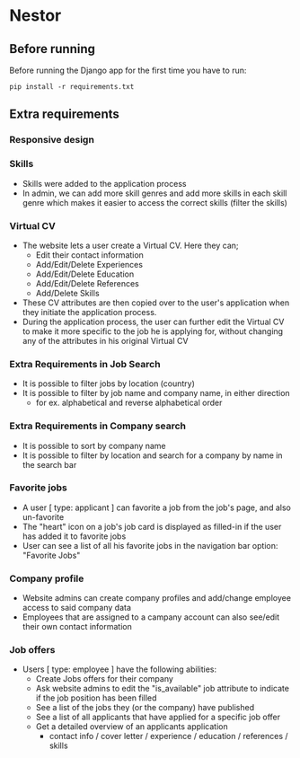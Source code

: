 # Nestor
## Before running
Before running the Django app for the first time you have to run: 
```
pip install -r requirements.txt 
```


## Extra requirements

### Responsive design 

### Skills
- Skills were added to the application process
- In admin, we can add more skill genres and add more skills in each skill
genre which makes it easier to access the correct skills (filter the skills)

### Virtual CV
- The website lets a user create a Virtual CV. Here they can;
  - Edit their contact information
  - Add/Edit/Delete Experiences
  - Add/Edit/Delete Education
  - Add/Edit/Delete References
  - Add/Delete Skills
- These CV attributes are then copied over to the user's application when they initiate the application process. 
- During the application process, the user can further edit the Virtual CV to make it more specific to the job he is applying for, without changing any of the attributes in his original Virtual CV

### Extra Requirements in Job Search
- It is possible to filter jobs by location (country)
- It is possible to filter by job name and company name, in either direction
  - for ex. alphabetical and reverse alphabetical order

### Extra Requirements in Company search
- It is possible to sort by company name
- It is possible to filter by location and search for a company by name in the search bar

### Favorite jobs
- A user [ type: applicant ] can favorite a job from the job's page, and also un-favorite
- The "heart" icon on a job's job card is displayed as filled-in if the user has added it to favorite jobs 
- User can see a list of all his favorite jobs in the navigation bar option: "Favorite Jobs"

### Company profile 
- Website admins can create company profiles and add/change employee access to said company data
- Employees that are assigned to a campany account can also see/edit their own contact information

### Job offers
- Users [ type: employee ] have the following abilities:
  - Create Jobs offers for their company
  - Ask website admins to edit the "is_available" job attribute to indicate if the job position has been filled
  - See a list of the jobs they (or the company) have published
  - See a list of all applicants that have applied for a specific job offer
  - Get a detailed overview of an applicants application
    - contact info / cover letter / experience / education / references / skills